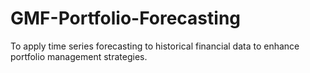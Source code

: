 # GMF-Portfolio-Forecasting
To apply time series forecasting to historical financial data to enhance portfolio management strategies.
